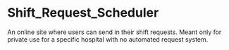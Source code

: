 # Shift_Request_Scheduler
An online site where users can send in their shift requests. Meant only for private use for a specific hospital with no automated request system. 
